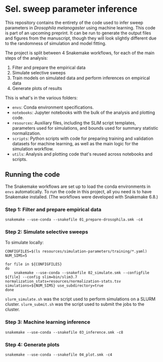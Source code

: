 
Sel. sweep parameter inference
==============================

This repository contains the entirety of the code used to infer sweep parameters in *Drosophila melanogaster* using machine learning. This code is part of an upcoming preprint. It can be run to generate the output files and figures from the manuscript, though they will look slightly different due to the randomness of simulation and model fitting.

The project is split between 4 Snakemake workflows, for each of the main steps of the analysis:

1. Filter and prepare the empirical data
2. Simulate selective sweeps
3. Train models on simulated data and perform inferences on empirical data
4. Generate plots of results

This is what's in the various folders:

- `envs`: Conda environment specifications. 
- `notebooks`: Jupyter notebooks with the bulk of the analysis and plotting code.
- `resources`: Auxiliary files, including the SLiM script templates, parameters used for simulations, and bounds used for summary statistic normalization.
- `scripts`: Python scripts with code for preparing training and validation datasets for machine learning, as well as the main logic for the simulation workflow.
- `utils`: Analysis and plotting code that's reused across notebooks and scripts.


## Running the code

The Snakemake workflows are set up to load the conda environments in `envs` automatically. To run the code in this project, all you need is to have Snakemake installed. (The workflows were developed with Snakemake 6.8.)


### Step 1: Filter and prepare empirical data

    snakemake --use-conda --snakefile 01_prepare-drosophila.smk -c4
	
	
### Step 2: Simulate selective sweeps

To simulate locally:

```
CONFIGFILES=$(ls resources/simulation-parameters/training/*.yaml)
NUM_SIMS=5

for file in ${CONFIGFILES}
do
	snakemake --use-conda --snakefile 02_simulate.smk --configfile ${file} --config slim=bin/slim3.7 normalization_stats=resources/normalization-stats.tsv simulations=${NUM_SIMS} use_subdirectory=true
done
```

`slurm_simulate.sh` was the script used to perform simulations on a SLURM cluster. `slurm_submit.sh` was the script used to submit the jobs to the cluster.


### Step 3: Machine learning inference

    snakemake --use-conda --snakefile 03_inference.smk -c8


### Step 4: Generate plots

    snakemake --use-conda --snakefile 04_plot.smk -c4
